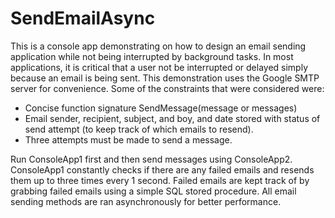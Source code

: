 # SendEmailAsync
This is a console app demonstrating on how to design an email sending application while not being interrupted by background tasks. In most applications, it is critical that a user not be interrupted or delayed simply because an email is being sent. This demonstration uses the Google SMTP server for convenience. Some of the constraints that were considered were:

- Concise function signature SendMessage(message or messages)
- Email sender, recipient, subject, and boy, and date stored with status of send attempt (to keep track of which emails to resend).
- Three attempts must be made to send a message.

Run ConsoleApp1 first and then send messages using ConsoleApp2. ConsoleApp1 constantly checks if there are any failed emails and resends them up to three times every 1 second. Failed emails are kept track of by grabbing failed emails using a simple SQL stored procedure. All email sending methods are ran asynchronously for better performance.
